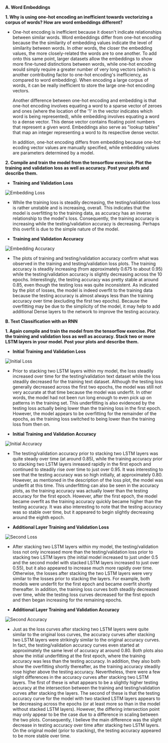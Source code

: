 **A. Word Embeddings**

  **1. Why is using one-hot encoding an inefficient towards vectorizing a corpus of words?  How are word embeddings different?**

*   One-hot encoding is inefficient because it doesn't indicate relationships between similar words.  Word embeddings differ from one-hot encoding because the the similarity of embedding values indicate the level of similarity between words.  In other words, the closer the embedding values, the more closely-related the words are to one another.  To add onto this same point, larger datasets allow the embeddings to show more fine-tuned distinctions between words, while one-hot encoding would simply require a greater number of very long vectors (which is another contributing factor to one-hot encoding's inefficiency, as compared to word embedding).  When encoding a large corpus of words, it can be really inefficient to store the large one-hot encoding vectors. 

    Another difference between one-hot encoding and embedding is that one-hot encoding involves equating a word to a sparse vector of zeroes and ones (where the location of the '1' in the vector indicates which word is being represented), while embedding involves equating a word to a dense vector.  This dense vector contains floating point numbers that represent a given word.  Embeddings also serve as "lookup tables" that map an integer representing a word to its respective dense vector.  
    
    In addition, one-hot encoding differs from embedding because one-hot ecoding vector values are manually specified, while embedding values are parameters determined by a model.

  **2. Compile and train the model from the tensorflow exercise.  Plot the training and validation loss as well as accuracy.  Post your plots and describe them.**

* **Training and Validation Loss**

![Embedding Loss](EmbeddingLoss.png)

*  While the training loss is steadily decreasing, the testing/validation loss is rather unstable and is increasing, overall.  This indicates that the model is overfitting to the training data, as accuracy has an inverse relationship to the model's loss.  Consequently, the training accuracy is increasing while the testing/validation accuracy is decreasing.  Perhaps this overfit is due to the simple nature of the model.

* **Training and Validation Accuracy**

![Embedding Accuracy](EmbeddingAccuracy.png)

*  The plots of training and testing/validation accuracy confirm what was observed in the training and testing/validation loss plots.  The training accuracy is steadily increasing (from approximately 0.675 to about 0.95) while the testing/validation accuracy is slightly decreasing across the 10 epochs.  Interestingly, the testing accuracy was pretty stable at around 0.85, even though the testing loss was quite inconsistent.  As indicated by the plot of losses, the model is indeed overfit to the training data because the testing accuracy is almost always less than the training accuracy over time (excluding the first two epochs).  Because the overfitting may be due to the simplicity of the model, it may help to add additional Dense layers to the network to improve the testing accuracy.


**B. Text Classification with an RNN**

  **1. Again compile and train the model from the tensorflow exercise.  Plot the training and validation loss as well as accuracy.  Stack two or more LSTM layers in your model.  Post your plots and describe them.**
  
* **Initial Training and Validation Loss**

![Initial Loss](Initial_loss.png)

*  Prior to stacking two LSTM layers within my model, the loss steadily increased over time for the testing/validation text dataset while the loss steadily decreased for the training text dataset.  Although the testing loss generally decreased across the first two epochs, the model was still not very accurate at that time because the model was underfit.  In other words, the model had not been run long enough to even pick up on patterns in the training set.  This underfitting is also evidenced by the testing loss actually being lower than the training loss in the first epoch.  However, the model appears to be overfitting for the remainder of the epochs, as the training loss switched to being lower than the training loss from then on.

* **Initial Training and Validation Accuracy**

![Initial Accuracy](Initial_acc.png)

*  The testing/validation accuracy prior to stacking two LSTM layers was quite steady over time (at around 0.85), while the training accuracy prior to stacking two LSTM layers inreased rapidly in the first epoch and continued to steadily rise over time to just over 0.95.  It was interesting to see that the testing accuracy was so high initially, at approximately 0.80.  However, as mentioned in the description of the loss plot, the model was underfit at this time.  This underfitting can also be seen in the accuracy plots, as the training accuracy was actually lower than the testing accuracy for the first epoch.  However, after the first epoch, the model became overfit as the training accuracy quickly became higher than the testing accuracy.  It was also interesting to note that the testing accuracy was so stable over time, but it appeared to begin slightly decreasing around the eighth epoch.

* **Additional Layer Training and Validation Loss**

![Second Loss](Second_loss.png)

*  After stacking two LSTM layers within my model, the testing/validation loss not only increased more than the testing/validation loss prior to stacking two LSTM layers (the initial model increased to just under 0.5 and the second model with stacked LSTM layers increased to just over 0.55), but it also appeared to increase much more rapidly over time.  Otherwise, the losses after stacking the two LSTM layers were very similar to the losses prior to stacking the layers.  For example, both models were underfit for the first epoch and became overfit shortly thereafter.  In addition, the training loss curves both steadily decreased over time, while the testing loss curves decreased for the first epoch and then began increasing for the remaining epochs.

* **Additional Layer Training and Validation Accuracy**

![Second Accuracy](Second_acc.png)

*  Just as the loss curves after stacking two LSTM layers were quite similar to the original loss curves, the accuracy curves after stacking two LSTM layers were strikingly similar to the original accuracy curves.  In fact, the testing/validation accuracy curves even started at approximately the same level of accuracy at around 0.80.  Both plots also show the initial underfitting at the first epoch, where the training accuracy was less than the testing accuracy.  In addition, they also both show the overfitting shortly thereafter, as the training accuracy steadily rose higher above the testing accuracy.  Nevertheless, there were a few slight differences in the accuracy curves after stacking two LSTM layers.  The first of these is what appears to be a slightly higher testing accuracy at the intersection between the training and testing/validation curves after stacking the layers.  The second of these is that the testing accuracy curve for the model with two stacked LSTM layers appears to be decreasing across the epochs (or at least more so than in the model without stacked LSTM layers).  However, the differing intersection point may only appear to be the case due to a difference in scaling between the two plots.  Consequently, I believe the main difference was the slight decrease in testing accuracy over time after stacking two LSTM layers.  On the original model (prior to stacking), the testing accuracy appeared to be more stable over time.

